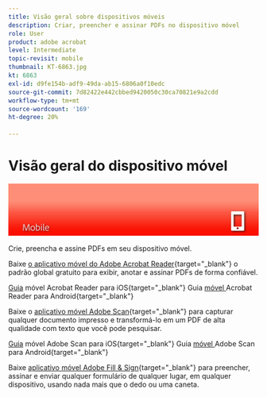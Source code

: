 ```yaml
---
title: Visão geral sobre dispositivos móveis
description: Criar, preencher e assinar PDFs no dispositivo móvel
role: User
product: adobe acrobat
level: Intermediate
topic-revisit: mobile
thumbnail: KT-6863.jpg
kt: 6863
exl-id: d9fe154b-adf9-49da-ab15-6806a0f10edc
source-git-commit: 7d82422e442cbbed9420050c30ca70821e9a2cdd
workflow-type: tm+mt
source-wordcount: '169'
ht-degree: 20%

---
```


# Visão geral do dispositivo móvel

![Imagem móvel Acrobat](../assets/Hero-Mobile.png)

Crie, preencha e assine PDFs em seu dispositivo móvel.

Baixe [o aplicativo móvel do Adobe Acrobat Reader](https://acrobat.adobe.com/br/pt/mobile/acrobat-reader.html){target=&quot;_blank&quot;} o padrão global gratuito para exibir, anotar e assinar PDFs de forma confiável.

[Guia](https://www.adobe.com/go/v_acrobatios_br) móvel Acrobat Reader para iOS{target=&quot;_blank&quot;} Guia
[ móvel ](https://www.adobe.com/go/v_acrobatandroid_br)Acrobat Reader para Android{target=&quot;_blank&quot;}

Baixe o [aplicativo móvel Adobe Scan](https://acrobat.adobe.com/us/en/mobile/scanner-app.html){target=&quot;_blank&quot;} para capturar qualquer documento impresso e transformá-lo em um PDF de alta qualidade com texto que você pode pesquisar.

[Guia](https://www.adobe.com/go/adobescanios_br) móvel Adobe Scan para iOS{target=&quot;_blank&quot;} Guia
[ móvel ](https://www.adobe.com/go/adobescanandroid_br)Adobe Scan para Android{target=&quot;_blank&quot;}

Baixe [aplicativo móvel Adobe Fill &amp; Sign](https://acrobat.adobe.com/br/pt/mobile/fill-sign-pdfs.html){target=&quot;_blank&quot;} para preencher, assinar e enviar qualquer formulário de qualquer lugar, em qualquer dispositivo, usando nada mais que o dedo ou uma caneta.
